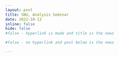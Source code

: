 ```yaml
---
layout: post
title: SNU, Analysis Seminar
date: 2022-10-12
inline: false
hide: false
#false - hyperlink is made and title is the news

#false - no hyperlink and post below is the news

---
```

<!-- cmd + / : comments the whole line-->

<!--- (# https://alshedivat.github.io/al-folio/blog/2015/math/)
---> 

